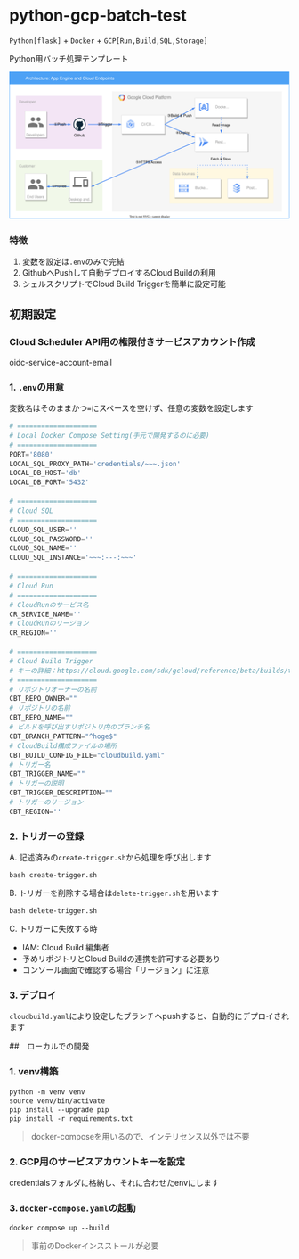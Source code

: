 # python-gcp-batch-test

`Python[flask]` + `Docker` + `GCP[Run,Build,SQL,Storage]`

Python用バッチ処理テンプレート

![](./docs/diagrams.drawio.svg)

### 特徴

1. 変数を設定は`.env`のみで完結
2. GithubへPushして自動デプロイするCloud Buildの利用
3. シェルスクリプトでCloud Build Triggerを簡単に設定可能

## 初期設定

### Cloud Scheduler API用の権限付きサービスアカウント作成

oidc-service-account-email

### 1. `.env`の用意

変数名はそのままかつ`=`にスペースを空けず、任意の変数を設定します
```py
# ====================
# Local Docker Compose Setting(手元で開発するのに必要)
# ====================
PORT='8080'
LOCAL_SQL_PROXY_PATH='credentials/~~~.json'
LOCAL_DB_HOST='db'
LOCAL_DB_PORT='5432'

# ====================
# Cloud SQL
# ====================
CLOUD_SQL_USER=''
CLOUD_SQL_PASSWORD=''
CLOUD_SQL_NAME=''
CLOUD_SQL_INSTANCE='~~~:---:~~~'

# ====================
# Cloud Run
# ====================
# CloudRunのサービス名
CR_SERVICE_NAME=''
# CloudRunのリージョン
CR_REGION=''

# ====================
# Cloud Build Trigger
# キーの詳細：https://cloud.google.com/sdk/gcloud/reference/beta/builds/triggers/create/github
# ====================
# リポジトリオーナーの名前
CBT_REPO_OWNER=""
# リポジトリの名前
CBT_REPO_NAME=""
# ビルドを呼び出すリポジトリ内のブランチ名
CBT_BRANCH_PATTERN="^hoge$"
# CloudBuild構成ファイルの場所
CBT_BUILD_CONFIG_FILE="cloudbuild.yaml"
# トリガー名
CBT_TRIGGER_NAME=""
# トリガーの説明
CBT_TRIGGER_DESCRIPTION=""
# トリガーのリージョン
CBT_REGION=''
```

### 2. トリガーの登録

A. 記述済みの`create-trigger.sh`から処理を呼び出します

```
bash create-trigger.sh
```

B. トリガーを削除する場合は`delete-trigger.sh`を用います

```
bash delete-trigger.sh
```

C. トリガーに失敗する時

- IAM: Cloud Build 編集者
- 予めリポジトリとCloud Buildの連携を許可する必要あり
- コンソール画面で確認する場合「リージョン」に注意

### 3. デプロイ

`cloudbuild.yaml`により設定したブランチへpushすると、自動的にデプロイされます


##　ローカルでの開発

### 1. venv構築

```
python -m venv venv
source venv/bin/activate
pip install --upgrade pip
pip install -r requirements.txt
```

> docker-composeを用いるので、インテリセンス以外では不要

### 2. GCP用のサービスアカウントキーを設定

credentialsフォルダに格納し、それに合わせたenvにします

### 3. `docker-compose.yaml`の起動

```
docker compose up --build
```

> 事前のDockerインスストールが必要